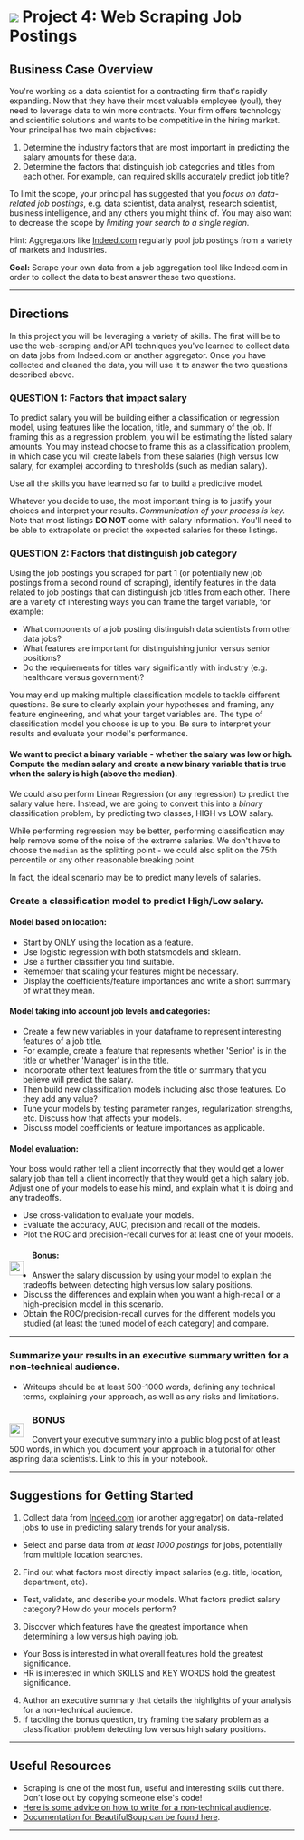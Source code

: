 # ![](https://ga-dash.s3.amazonaws.com/production/assets/logo-9f88ae6c9c3871690e33280fcf557f33.png) Project 4: Web Scraping Job Postings

## Business Case Overview

You're working as a data scientist for a contracting firm that's rapidly expanding. Now that they have their most valuable employee (you!), they need to leverage data to win more contracts. Your firm offers technology and scientific solutions and wants to be competitive in the hiring market. Your principal has two main objectives:

   1. Determine the industry factors that are most important in predicting the salary amounts for these data.
   2. Determine the factors that distinguish job categories and titles from each other. For example, can required skills accurately predict job title?

To limit the scope, your principal has suggested that you *focus on data-related job postings*, e.g. data scientist, data analyst, research scientist, business intelligence, and any others you might think of. You may also want to decrease the scope by *limiting your search to a single region.*

Hint: Aggregators like [Indeed.com](https://www.indeed.com) regularly pool job postings from a variety of markets and industries.

**Goal:** Scrape your own data from a job aggregation tool like Indeed.com in order to collect the data to best answer these two questions.

---

## Directions

In this project you will be leveraging a variety of skills. The first will be to use the web-scraping and/or API techniques you've learned to collect data on data jobs from Indeed.com or another aggregator. Once you have collected and cleaned the data, you will use it to answer the two questions described above.

### QUESTION 1: Factors that impact salary

To predict salary you will be building either a classification or regression model, using features like the location, title, and summary of the job. If framing this as a regression problem, you will be estimating the listed salary amounts. You may instead choose to frame this as a classification problem, in which case you will create labels from these salaries (high versus low salary, for example) according to thresholds (such as median salary).

Use all the skills you have learned so far to build a predictive model.

Whatever you decide to use, the most important thing is to justify your choices and interpret your results. *Communication of your process is key.* Note that most listings **DO NOT** come with salary information. You'll need to be able to extrapolate or predict the expected salaries for these listings.

### QUESTION 2: Factors that distinguish job category

Using the job postings you scraped for part 1 (or potentially new job postings from a second round of scraping), identify features in the data related to job postings that can distinguish job titles from each other. There are a variety of interesting ways you can frame the target variable, for example:
- What components of a job posting distinguish data scientists from other data jobs?
- What features are important for distinguishing junior versus senior positions?
- Do the requirements for titles vary significantly with industry (e.g. healthcare versus government)?

You may end up making multiple classification models to tackle different questions. Be sure to clearly explain your hypotheses and framing, any feature engineering, and what your target variables are. The type of classification model you choose is up to you. Be sure to interpret your results and evaluate your model's performance.

#### We want to predict a binary variable - whether the salary was low or high. Compute the median salary and create a new binary variable that is true when the salary is high (above the median).

We could also perform Linear Regression (or any regression) to predict the salary value here. Instead, we are going to convert this into a _binary_ classification problem, by predicting two classes, HIGH vs LOW salary.

While performing regression may be better, performing classification may help remove some of the noise of the extreme salaries. We don't have to choose the `median` as the splitting point - we could also split on the 75th percentile or any other reasonable breaking point.

In fact, the ideal scenario may be to predict many levels of salaries.

### Create a classification model to predict High/Low salary. 


#### Model based on location:

- Start by ONLY using the location as a feature. 
- Use logistic regression with both statsmodels and sklearn.
- Use a further classifier you find suitable.
- Remember that scaling your features might be necessary.
- Display the coefficients/feature importances and write a short summary of what they mean.

#### Model taking into account job levels and categories:

- Create a few new variables in your dataframe to represent interesting features of a job title.
- For example, create a feature that represents whether 'Senior' is in the title or whether 'Manager' is in the title. 
- Incorporate other text features from the title or summary that you believe will predict the salary.
- Then build new classification models including also those features. Do they add any value? 
- Tune your models by testing parameter ranges, regularization strengths, etc. Discuss how that affects your models. 
- Discuss model coefficients or feature importances as applicable.

#### Model evaluation:

Your boss would rather tell a client incorrectly that they would get a lower salary job than tell a client incorrectly that they would get a high salary job. Adjust one of your models to ease his mind, and explain what it is doing and any tradeoffs. 


- Use cross-validation to evaluate your models. 
- Evaluate the accuracy, AUC, precision and recall of the models. 
- Plot the ROC and precision-recall curves for at least one of your models.



<img src="http://imgur.com/xDpSobf.png" style="float: left; margin: 25px 15px 0px 0px; height: 25px">

#### Bonus:

- Answer the salary discussion by using your model to explain the tradeoffs between detecting high versus low salary positions. 
- Discuss the differences and explain when you want a high-recall or a high-precision model in this scenario.
- Obtain the ROC/precision-recall curves for the different models you studied (at least the tuned model of each category) and compare.

---


### Summarize your results in an executive summary written for a non-technical audience.
   
- Writeups should be at least 500-1000 words, defining any technical terms, explaining your approach, as well as any risks and limitations.

<img src="http://imgur.com/xDpSobf.png" style="float: left; margin: 25px 15px 0px 0px; height: 25px">

### BONUS

Convert your executive summary into a public blog post of at least 500 words, in which you document your approach in a tutorial for other aspiring data scientists. Link to this in your notebook.


---

## Suggestions for Getting Started

1. Collect data from [Indeed.com](www.indeed.com) (or another aggregator) on data-related jobs to use in predicting salary trends for your analysis.
  - Select and parse data from *at least 1000 postings* for jobs, potentially from multiple location searches.
2. Find out what factors most directly impact salaries (e.g. title, location, department, etc).
  - Test, validate, and describe your models. What factors predict salary category? How do your models perform?
3. Discover which features have the greatest importance when determining a low versus high paying job.
  - Your Boss is interested in what overall features hold the greatest significance.
  - HR is interested in which SKILLS and KEY WORDS hold the greatest significance.   
4. Author an executive summary that details the highlights of your analysis for a non-technical audience.
5. If tackling the bonus question, try framing the salary problem as a classification problem detecting low versus high salary positions.

---

## Useful Resources

- Scraping is one of the most fun, useful and interesting skills out there. Don’t lose out by copying someone else's code!
- [Here is some advice on how to write for a non-technical audience](http://programmers.stackexchange.com/questions/11523/explaining-technical-things-to-non-technical-people).
- [Documentation for BeautifulSoup can be found here](http://www.crummy.com/software/BeautifulSoup/).

---
